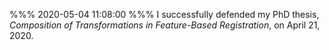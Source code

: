 %%%
2020-05-04 11:08:00
%%%
I successfully defended my PhD thesis, *Composition of Transformations
in Feature-Based Registration*, on April 21, 2020.
